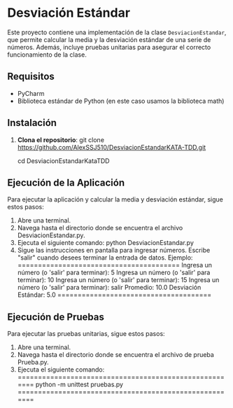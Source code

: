# Desviación Estándar

Este proyecto contiene una implementación de la clase `DesviacionEstandar`, que permite calcular la media y la desviación estándar de una serie de números. Además, incluye pruebas unitarias para asegurar el correcto funcionamiento de la clase.

## Requisitos

- PyCharm
- Biblioteca estándar de Python (en este caso usamos la biblioteca math)

## Instalación

1. **Clona el repositorio**:
   git clone https://github.com/AlexSSJ510/DesviacionEstandarKATA-TDD.git
   
   cd DesviacionEstandarKataTDD

## Ejecución de la Aplicación
Para ejecutar la aplicación y calcular la media y desviación estándar, sigue estos pasos:

1. Abre una terminal.
2. Navega hasta el directorio donde se encuentra el archivo DesviacionEstandar.py.
3. Ejecuta el siguiente comando:
    python DesviacionEstandar.py
4. Sigue las instrucciones en pantalla para ingresar números. Escribe "salir" cuando desees terminar la entrada de datos.
Ejemplo:
========================================
Ingresa un número (o 'salir' para terminar): 5
Ingresa un número (o 'salir' para terminar): 10
Ingresa un número (o 'salir' para terminar): 15
Ingresa un número (o 'salir' para terminar): salir
Promedio: 10.0
Desviación Estándar: 5.0
======================================
## Ejecución de Pruebas
    
Para ejecutar las pruebas unitarias, sigue estos pasos:

1. Abre una terminal.
2. Navega hasta el directorio donde se encuentra el archivo de prueba Prueba.py.
3. Ejecuta el siguiente comando:
=======================================================
python -m unittest pruebas.py
=======================================================
